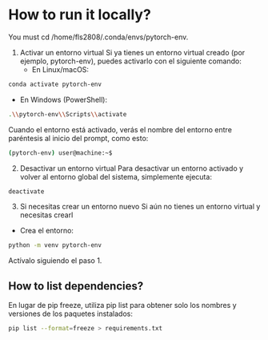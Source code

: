 # How to run it locally?

You must cd /home/fls2808/.conda/envs/pytorch-env.

1. Activar un entorno virtual
   Si ya tienes un entorno virtual creado (por ejemplo, pytorch-env), puedes activarlo con el siguiente comando:
   - En Linux/macOS:

```bash
conda activate pytorch-env
```

- En Windows (PowerShell):

```bash
.\\pytorch-env\\Scripts\\activate
```

Cuando el entorno está activado, verás el nombre del entorno entre paréntesis al inicio del prompt, como esto:

```bash
(pytorch-env) user@machine:~$
```

2. Desactivar un entorno virtual
   Para desactivar un entorno activado y volver al entorno global del sistema, simplemente ejecuta:

```bash
deactivate
```

3. Si necesitas crear un entorno nuevo
   Si aún no tienes un entorno virtual y necesitas crearl

- Crea el entorno:

```bash
python -m venv pytorch-env
```

Actívalo siguiendo el paso 1.

## How to list dependencies?

En lugar de pip freeze, utiliza pip list para obtener solo los nombres y versiones de los paquetes instalados:

```bash
pip list --format=freeze > requirements.txt
```
